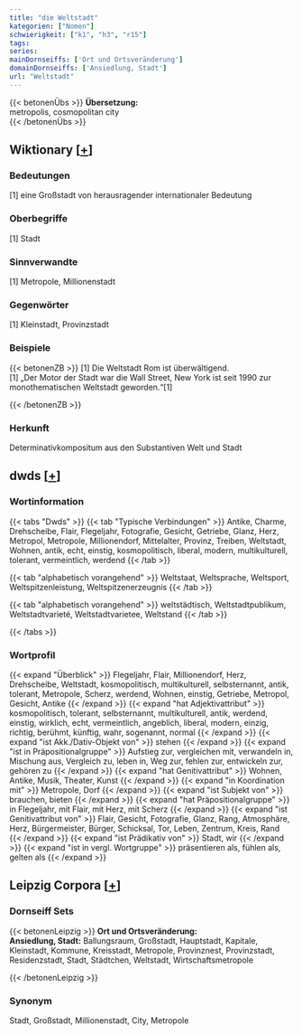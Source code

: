 ```yaml
---
title: "die Weltstadt"
kategorien: ["Nomen"]
schwierigkeit: ["k1", "h3", "r15"]
tags:
series:
mainDornseiffs: ['Ort und Ortsveränderung']
domainDornseiffs: ['Ansiedlung, Stadt']
url: "Weltstadt"
---
```


{{< betonenÜbs >}}
**Übersetzung:**  
metropolis, cosmopolitan  city  
{{< /betonenÜbs >}}

## Wiktionary [[+](https://de.wiktionary.org/wiki/Weltstadt)]

### Bedeutungen
[1] eine Großstadt von herausragender internationaler Bedeutung  

### Oberbegriffe
[1] Stadt  

### Sinnverwandte
[1] Metropole, Millionenstadt  

### Gegenwörter
[1] Kleinstadt, Provinzstadt  

### Beispiele
{{< betonenZB >}}
[1] Die Weltstadt Rom ist überwältigend.  
[1] „Der Motor der Stadt war die Wall Street, New York ist seit 1990 zur monothematischen Weltstadt geworden.“[1]  

{{< /betonenZB >}}
### Herkunft
Determinativkompositum aus den Substantiven Welt und Stadt  



## dwds [[+](https://www.dwds.de/wb/Weltstadt)]

### Wortinformation
{{< tabs "Dwds" >}}
{{< tab "Typische Verbindungen" >}}
Antike, Charme, Drehscheibe, Flair, Flegeljahr, Fotografie, Gesicht, Getriebe, Glanz, Herz, Metropol, Metropole, Millionendorf, Mittelalter, Provinz, Treiben, Weltstadt, Wohnen, antik, echt, einstig, kosmopolitisch, liberal, modern, multikulturell, tolerant, vermeintlich, werdend
{{< /tab >}}

{{< tab "alphabetisch vorangehend" >}}
Weltstaat, Weltsprache, Weltsport, Weltspitzenleistung, Weltspitzenerzeugnis
{{< /tab >}}

{{< tab "alphabetisch vorangehend" >}}
weltstädtisch, Weltstadtpublikum, Weltstadtvarieté, Weltstadtvarietee, Weltstand
{{< /tab >}}

{{< /tabs >}}

### Wortprofil
{{< expand "Überblick" >}} Flegeljahr, Flair, Millionendorf, Herz, Drehscheibe, Weltstadt, kosmopolitisch, multikulturell, selbsternannt, antik, tolerant, Metropole, Scherz, werdend, Wohnen, einstig, Getriebe, Metropol, Gesicht, Antike {{< /expand >}}
{{< expand "hat Adjektivattribut" >}} kosmopolitisch, tolerant, selbsternannt, multikulturell, antik, werdend, einstig, wirklich, echt, vermeintlich, angeblich, liberal, modern, einzig, richtig, berühmt, künftig, wahr, sogenannt, normal {{< /expand >}}
{{< expand "ist Akk./Dativ-Objekt von" >}} stehen {{< /expand >}}
{{< expand "ist in Präpositionalgruppe" >}} Aufstieg zur, vergleichen mit, verwandeln in, Mischung aus, Vergleich zu, leben in, Weg zur, fehlen zur, entwickeln zur, gehören zu {{< /expand >}}
{{< expand "hat Genitivattribut" >}} Wohnen, Antike, Musik, Theater, Kunst {{< /expand >}}
{{< expand "in Koordination mit" >}} Metropole, Dorf {{< /expand >}}
{{< expand "ist Subjekt von" >}} brauchen, bieten {{< /expand >}}
{{< expand "hat Präpositionalgruppe" >}} in Flegeljahr, mit Flair, mit Herz, mit Scherz {{< /expand >}}
{{< expand "ist Genitivattribut von" >}} Flair, Gesicht, Fotografie, Glanz, Rang, Atmosphäre, Herz, Bürgermeister, Bürger, Schicksal, Tor, Leben, Zentrum, Kreis, Rand {{< /expand >}}
{{< expand "ist Prädikativ von" >}} Stadt, wir {{< /expand >}}
{{< expand "ist in vergl. Wortgruppe" >}} präsentieren als, fühlen als, gelten als {{< /expand >}}

## Leipzig Corpora [[+](https://corpora.uni-leipzig.de/en/res?word=Weltstadt&corpusId=deu_newscrawl-public_2018)]

### Dornseiff Sets
{{< betonenLeipzig >}}
**Ort und Ortsveränderung:**  
**Ansiedlung, Stadt:** Ballungsraum, Großstadt, Hauptstadt, Kapitale, Kleinstadt, Kommune, Kreisstadt, Metropole, Provinznest, Provinzstadt, Residenzstadt, Stadt, Städtchen, Weltstadt, Wirtschaftsmetropole  

{{< /betonenLeipzig >}}

### Synonym
Stadt, Großstadt, Millionenstadt, City, Metropole

